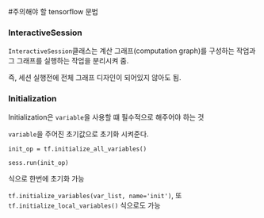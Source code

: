 #주의해야 할 tensorflow 문법

### InteractiveSession

`InteractiveSession`클래스는  계산 그래프(computation graph)를 구성하는 작업과 그 그래프를 실행하는 작업을 분리시켜 줌.

즉, 세션 실행전에 전체 그래프 디자인이 되어있지 않아도 됨.


### Initialization

Initialization은 `variable`을 사용할 떄 필수적으로 해주어야 하는 것

`variable`을 주어진 초기값으로 초기화 시켜준다.

`init_op = tf.initialize_all_variables()` 

`sess.run(init_op)`

식으로 한번에 초기화 가능

`tf.initialize_variables(var_list, name='init')`, 또 `tf.initialize_local_variables()` 식으로도 가능
